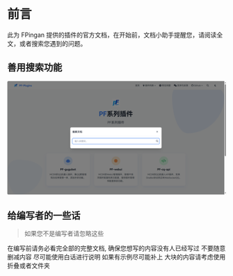 # 前言

此为 FPingan 提供的插件的官方文档，在开始前，文档小助手提醒您，请阅读全文，或者搜索您遇到的问题。

## 善用搜索功能

![](/src/搜索示例-1.png)

## 给编写者的一些话

> 如果您不是编写者请忽略这些

在编写前请务必看完全部的完整文档, 确保您想写的内容没有人已经写过
不要随意删减内容
尽可能使用白话进行说明
如果有示例尽可能补上
大块的内容请考虑使用折叠或者文件夹